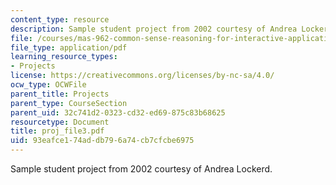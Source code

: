 ```yaml
---
content_type: resource
description: Sample student project from 2002 courtesy of Andrea Lockerd.
file: /courses/mas-962-common-sense-reasoning-for-interactive-applications-fall-2006/93eafce174addb796a74cb7cfcbe6975_proj_file3.pdf
file_type: application/pdf
learning_resource_types:
- Projects
license: https://creativecommons.org/licenses/by-nc-sa/4.0/
ocw_type: OCWFile
parent_title: Projects
parent_type: CourseSection
parent_uid: 32c741d2-0323-cd32-ed69-875c83b68625
resourcetype: Document
title: proj_file3.pdf
uid: 93eafce1-74ad-db79-6a74-cb7cfcbe6975
---
```

Sample student project from 2002 courtesy of Andrea Lockerd.